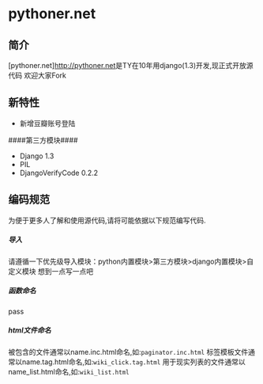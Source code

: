 pythoner.net
============

简介
---
[pythoner.net]<http://pythoner.net>是TY在10年用django(1.3)开发,现正式开放源代码
欢迎大家Fork


新特性
-----
+ 新增豆瓣账号登陆

####第三方模块####
+ Django 1.3
+ PIL
+ DjangoVerifyCode  0.2.2

编码规范
--------
为便于更多人了解和使用源代码,请将可能依据以下规范编写代码.

##### 导入
请遵循一下优先级导入模块：python内置模块>第三方模块>django内置模块>自定义模块
想到一点写一点吧

##### 函数命名
pass

##### html文件命名
被包含的文件通常以name.inc.html命名,如:``` paginator.inc.html ```
标签模板文件通常以name.tag.html命名,如:``` wiki_click.tag.html ```
用于现实列表的文件通常以name_list.html命名,如:``` wiki_list.html ```


